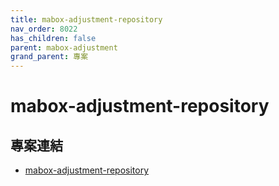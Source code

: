 ```yaml
---
title: mabox-adjustment-repository
nav_order: 8022
has_children: false
parent: mabox-adjustment
grand_parent: 專案
---
```



# mabox-adjustment-repository


## 專案連結

* [mabox-adjustment-repository](https://github.com/samwhelp/note-about-mabox/tree/gh-pages/_demo/project/mabox-adjustment-system/mabox-adjustment-repository)
